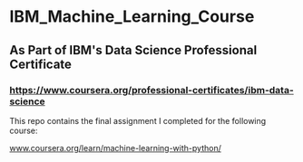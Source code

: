 # IBM_Machine_Learning_Course
## As Part of IBM's Data Science Professional Certificate
### https://www.coursera.org/professional-certificates/ibm-data-science

This repo contains the final assignment I completed for the following course: 

www.coursera.org/learn/machine-learning-with-python/
